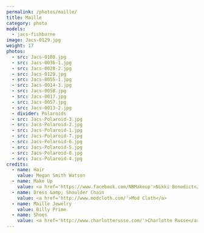 ```yaml
---
permalink: /photos/maille/
title: Maille
category: photo
models:
  - jacs-fishburne
image: Jacs-0129.jpg
weight: 17
photos:
  - src: Jacs-0108.jpg
  - src: Jacs-0036-1.jpg
  - src: Jacs-0028-2.jpg
  - src: Jacs-0129.jpg
  - src: Jacs-0055-1.jpg
  - src: Jacs-0014-3.jpg
  - src: Jacs-0058.jpg
  - src: Jacs-0017.jpg
  - src: Jacs-0057.jpg
  - src: Jacs-0013-2.jpg
  - divider: Polaroids
  - src: Jacs-Polaroid-3.jpg
  - src: Jacs-Polaroid-2.jpg
  - src: Jacs-Polaroid-1.jpg
  - src: Jacs-Polaroid-7.jpg
  - src: Jacs-Polaroid-6.jpg
  - src: Jacs-Polaroid-5.jpg
  - src: Jacs-Polaroid-8.jpg
  - src: Jacs-Polaroid-4.jpg
credits:
  - name: Hair
    value: Megan Smith Watson
  - name: Make Up
    value: <a href='https://www.facebook.com/NBMakeup'>Nikki Benedict</a> of <a href='http://www.sassfactorysalon.com/'>Sass Factory Salon</a>
  - name: Dress &amp; Shoulder Chain
    value: <a href='http://www.modcloth.com/'>Mod Cloth</a>
  - name: Maille Jewelry
    value: Billy Prime
  - name: Shoes
    value: <a href='http://www.charlotterusse.com/'>Charlotte Russe</a>
---
```

